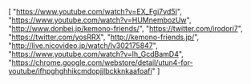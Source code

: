 [
	"https://www.youtube.com/watch?v=EX_Fgi7vd5I",
	"https://www.youtube.com/watch?v=HUMnembozUw",
	"http://www.donbei.jp/kemono-friends/",
	"https://twitter.com/irodori7",
	"https://twitter.com/yosRRX",
	"http://kemono-friends.jp/",
	"http://live.nicovideo.jp/watch/lv302175847",
	"https://www.youtube.com/watch?v=lh_GcdBamD4",
	"https://chrome.google.com/webstore/detail/utun4-for-youtube/ifhpghghhikcmdopjjlbckknkaafoafi"
]
